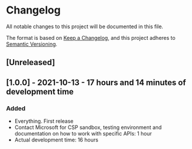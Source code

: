 # Changelog
All notable changes to this project will be documented in this file.

The format is based on [Keep a Changelog](https://keepachangelog.com/en/1.0.0/),
and this project adheres to [Semantic Versioning](https://semver.org/spec/v2.0.0.html).

## [Unreleased]

## [1.0.0] - 2021-10-13 - 17 hours and 14 minutes of development time
### Added
- Everything. First release
- Contact Microsoft for CSP sandbox, testing environment and documentation on how to work with specific APIs: 1 hour
- Actual development time: 16 hours